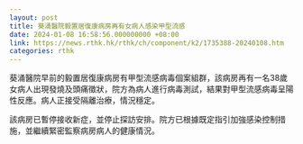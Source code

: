 ```yaml
---
layout: post
title: 葵涌醫院毅置居復康病房再有女病人感染甲型流感
date: 2024-01-08 16:58:56.000000000 +08:00
link: https://news.rthk.hk/rthk/ch/component/k2/1735388-20240108.htm
categories: rthk
---
```


葵涌醫院早前的毅置居復康病房有甲型流感病毒個案組群，該病房再有一名38歲女病人出現發燒及頭痛徵狀，院方為病人進行病毒測試，結果對甲型流感病毒呈陽性反應。病人正接受隔離治療，情況穩定。
 
該病房已暫停接收新症，並停止探訪安排。院方已根據既定指引加強感染控制措施，並繼續緊密監察病房病人的健康情況。
